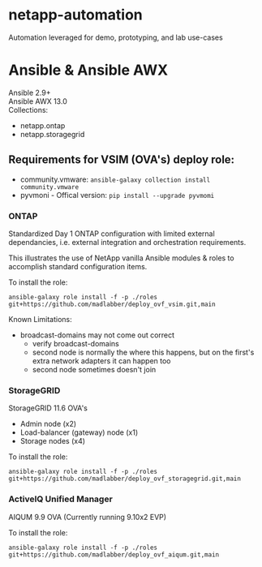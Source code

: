 # netapp-automation
Automation leveraged for demo, prototyping, and lab use-cases

# Ansible & Ansible AWX
Ansible 2.9+  
Ansible AWX 13.0  
Collections:  
* netapp.ontap
* netapp.storagegrid

## Requirements for VSIM (OVA's) deploy role:
* community.vmware: `ansible-galaxy collection install community.vmware`
* pyvmoni - Offical version: `pip install --upgrade pyvmomi`

### ONTAP
Standardized Day 1 ONTAP configuration with limited external dependancies, i.e. external integration and orchestration requirements.

This illustrates the use of NetApp vanilla Ansible modules & roles to accomplish standard configuration items.

To install  the  role:
```
ansible-galaxy role install -f -p ./roles git+https://github.com/madlabber/deploy_ovf_vsim.git,main
```

Known Limitations:
* broadcast-domains may not come out correct
    * verify broadcast-domains
    * second node is normally  the where this happens,  but on the first's  extra network adapters it can happen too
    * second node sometimes doesn't join

### StorageGRID
StorageGRID 11.6 OVA's
* Admin node (x2)
* Load-balancer (gateway) node (x1)
* Storage nodes (x4)

To install  the  role:
```
ansible-galaxy role install -f -p ./roles git+https://github.com/madlabber/deploy_ovf_storagegrid.git,main
```


### ActiveIQ Unified Manager
AIQUM 9.9 OVA (Currently running 9.10x2 EVP)

To install  the  role:
```
ansible-galaxy role install -f -p ./roles git+https://github.com/madlabber/deploy_ovf_aiqum.git,main
```

